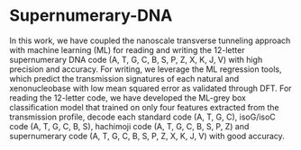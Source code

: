 # Supernumerary-DNA

In this work, we have coupled the nanoscale transverse tunneling approach with machine learning (ML) for reading and writing the 12-letter supernumerary DNA code (A, T, G, C, B, S, P, Z, X, K, J, V) with high precision and accuracy. For writing, we leverage the ML regression tools, which predict the transmission signatures of each natural and xenonucleobase with low mean squared error as validated through DFT. For reading the 12-letter code, we have developed the ML-grey box classification model that trained on only four features extracted from the transmission profile, decode each standard code (A, T, G, C), isoG/isoC code (A, T, G, C, B, S), hachimoji code (A, T, G, C, B, S, P, Z) and supernumerary code (A, T, G, C, B, S, P, Z, X, K, J, V) with good accuracy.
